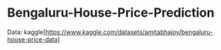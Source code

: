 # Bengaluru-House-Price-Prediction

Data:
kaggle[https://www.kaggle.com/datasets/amitabhajoy/bengaluru-house-price-data]
